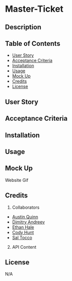 # Master-Ticket
## Description


## Table of Contents
- [User Story](#user-story)
- [Acceptance Criteria](#acceptance-criteria)
- [Installation](#installation)
- [Usage](#usage)
- [Mock Up](#mock-up)
- [Credits](#credits)
- [License](#license)
## User Story


## Acceptance Criteria


## Installation

## Usage


## Mock Up
Website Gif

## Credits
1. Collaborators
- [Austin Quinn](https://github.com/Alphaquinn)
- [Dimitry Andreev](https://github.com/bgandreev)
- [Ethan Hale](https://github.com/edogtheninja)
- [Cody Hunt](https://github.com/codyrhunt77)
- [Sal Tocco](https://github.com/salvo-t)

2. API Content

## License
N/A